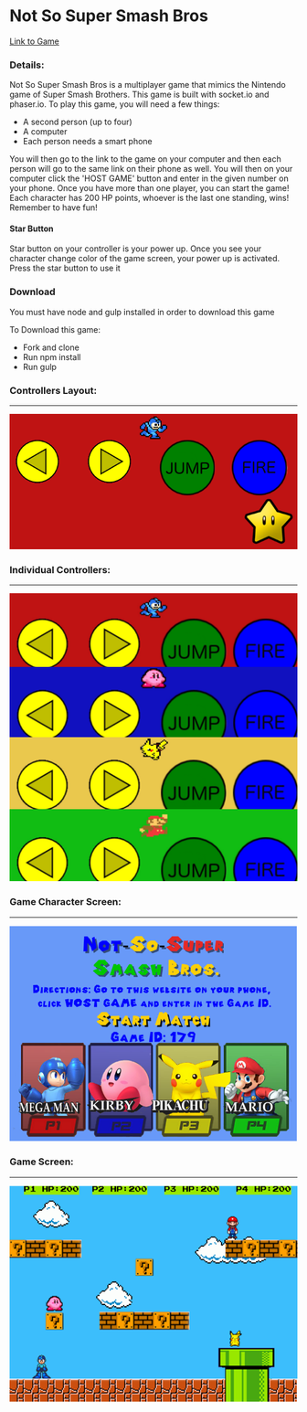 <h1>Not So Super Smash Bros</h1>

<a href="https://not-so-super-smash-bros.herokuapp.com/">Link to Game</a>

<h3>Details: </h3>
  <p>Not So Super Smash Bros is a multiplayer game that mimics the Nintendo game of Super Smash Brothers. This game is built with socket.io and phaser.io. To play this game, you will need a few things: </p>
    <ul>
      <li>A second person (up to four)</li>
      <li>A computer</li>
      <li>Each person needs a smart phone</li>
    </ul>
  <p>You will then go to the link to the game on your computer and then each person will go to the same link on their phone as well. You will then on your computer click the 'HOST GAME' button and enter in the given number on your phone. Once you have more than one player, you can start the game! Each character has 200 HP points, whoever is the last one standing, wins! Remember to have fun!</p>

  <h4>Star Button</h4>
    <p>Star button on your controller is your power up. Once you see your character change color of the game screen, your power up is activated. Press the star button to use it</p>

  <h3>Download</h3>
  <p>You must have node and gulp installed in order to download this game</p>
    <p>To Download this game:</p>
      <ul>
        <li>Fork and clone</li>
        <li>Run npm install</li>
        <li>Run gulp</li>
      </ul>

  <h3>Controllers Layout: </h3>
  <hr>

  <img src="src/client/assets/readme/megacontroller.png">

  <h3>Individual Controllers: </h3>
  <hr>

  <img src="src/client/assets/readme/controllers2.JPG">

  <h3>Game Character Screen: </h3>
  <hr>

  <img src="src/client/assets/readme/splashpage.png">

  <h3>Game Screen: </h3>
  <hr>

  <img src="src/client/assets/readme/game.png">

